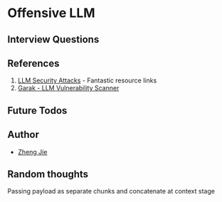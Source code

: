 # Offensive LLM

## Interview Questions

## References

1. [LLM Security Attacks](https://llmsecurity.net/#attacks) - Fantastic resource links
2. [Garak - LLM Vulnerability Scanner](https://github.com/leondz/garak/)

## Future Todos

## Author

- [Zheng Jie](https://github.com/Bread7)

## Random thoughts

Passing payload as separate chunks and concatenate at context stage